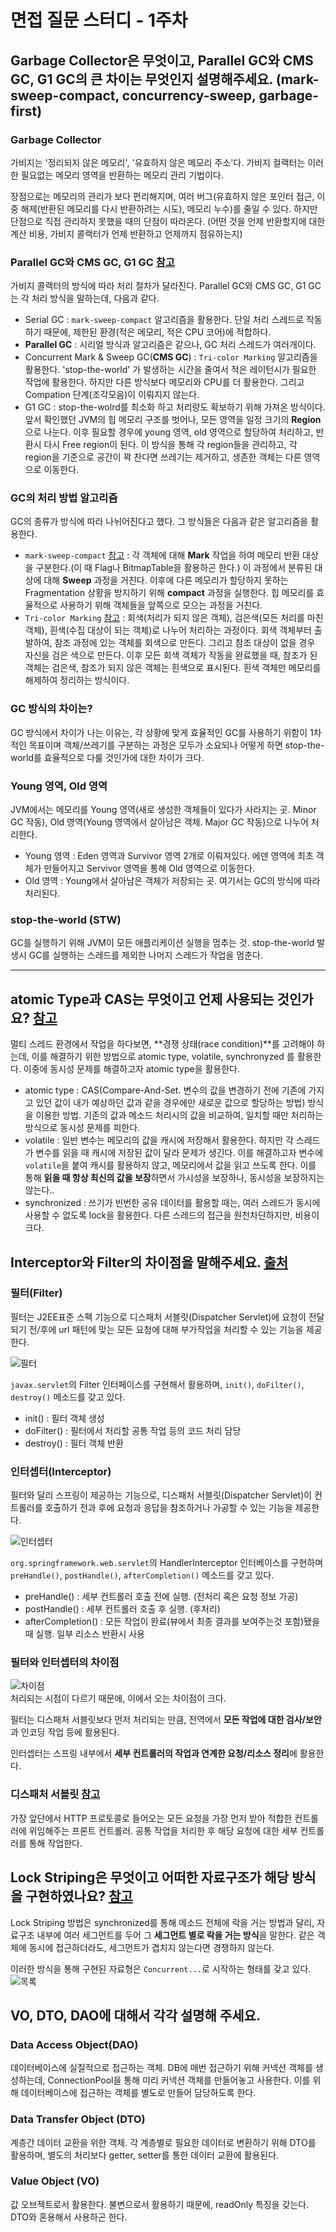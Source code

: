 # 면접 질문 스터디 - 1주차

## Garbage Collector은 무엇이고, Parallel GC와 CMS GC, G1 GC의 큰 차이는 무엇인지 설명해주세요. (mark-sweep-compact, concurrency-sweep, garbage-first)

### Garbage Collector
가비지는 '정리되지 않은 메모리', '유효하지 않은 메모리 주소'다. 가비지 컬랙터는 이러한 필요없는 메모리 영역을 반환하는 메모리 관리 기법이다.

장점으로는 메모리의 관리가 보다 편리해지며, 여러 버그(유효하지 않은 포인터 접근, 이중 해제(반환된 메모리를 다시 반환하려는 시도), 메모리 누수)를 줄일 수 있다. 하지만 단점으로 직접 관리하지 못했을 때의 단점이 따라온다. (어떤 것을 언제 반환할지에 대한 계산 비용, 가비지 콜랙터가 언제 반환하고 언제까지 점유하는지)

### Parallel GC와 CMS GC, G1 GC [참고](https://d2.naver.com/helloworld/1329)
가비지 콜랙터의 방식에 따라 처리 절차가 달라진다. Parallel GC와 CMS GC, G1 GC는 각 처리 방식을 말하는데, 다음과 같다.
- Serial GC : `mark-sweep-compact` 알고리즘을 활용한다. 단일 처리 스레드로 작동하기 때문에, 제한된 환경(적은 메모리, 적은 CPU 코어)에 적합하다.
- **Parallel GC** : 시리얼 방식과 알고리즘은 같으나, GC 처리 스레드가 여러개이다.
- Concurrent Mark & Sweep GC(**CMS GC**) : `Tri-color Marking` 알고리즘을 활용한다. 'stop-the-world' 가 발생하는 시간을 줄여서 적은 레이턴시가 필요한 작업에 활용한다. 하지만 다른 방식보다 메모리와 CPU를 더 활용한다. 그리고 Compation 단계(조각모음)이 이뤄지지 않는다.
- G1 GC : stop-the-wolrd를 최소화 하고 처리량도 확보하기 위해 가져온 방식이다. 앞서 확인했던 JVM의 힙 메모리 구조를 벗어나, 모든 영역을 일정 크기의 **Region** 으로 나눈다. 이후 필요할 경우에 young 영역, old 영역으로 할당하여 처리하고, 반환시 다시 Free region이 된다. 이 방식을 통해 각 region들을 관리하고, 각 region을 기준으로 공간이 꽉 찬다면 쓰레기는 제거하고, 생존한 객체는 다른 영역으로 이동한다.

### GC의 처리 방법 알고리즘
GC의 종류가 방식에 따라 나뉘어진다고 했다. 그 방식들은 다음과 같은 알고리즘을 활용한다.
- `mark-sweep-compact` [참고](https://medium.com/@joongwon/jvm-garbage-collection-algorithms-3869b7b0aa6f) : 각 객체에 대해 **Mark** 작업을 하여 메모리 반환 대상을 구분한다.(이 때 Flag나 BitmapTable을 활용하곤 한다.) 이 과정에서 분류된 대상에 대해 **Sweep** 과정을 거친다. 이후에 다른 메모리가 할당하지 못하는 Fragmentation 상황을 방지하기 위해 **compact** 과정을 실행한다. 힙 메모리를 효율적으로 사용하기 위해 객체들을 앞쪽으로 모으는 과정을 거친다.
- `Tri-color Marking` [참고](https://perfectacle.github.io/2019/05/11/jvm-gc-advanced/) : 회색(처리가 되지 않은 객체), 검은색(모든 처리를 마친 객체), 흰색(수집 대상이 되는 객체)로 나누어 처리하는 과정이다. 회색 객체부터 출발하여, 참조 과정에 있는 객체를 회색으로 만든다. 그리고 참조 대상이 없을 경우 자신을 검은 색으로 만든다. 이후 모든 회색 객체가 작동을 완료했을 때, 참조가 된 객체는 검은색, 참조가 되지 않은 객체는 흰색으로 표시된다. 흰색 객체만 메모리를 해제하여 정리하는 방식이다.

### GC 방식의 차이는?
GC 방식에서 차이가 나는 이유는, 각 상황에 맞게 효율적인 GC를 사용하기 위함이 1차적인 목표이며 객체/쓰레기를 구분하는 과정은 모두가 소요되나 어떻게 하면 stop-the-world를 효율적으로 다룰 것인가에 대한 차이가 크다.

### Young 영역, Old 영역
JVM에서는 메모리를 Young 영역(새로 생성한 객체들이 있다가 사라지는 곳. Minor GC 작동), Old 영역(Young 영역에서 살아남은 객체. Major GC 작동)으로 나누어 처리한다.
- Young 영역 : Eden 영역과 Survivor 영역 2개로 이뤄져있다. 에덴 영역에 최초 객체가 만들어지고 Servivor 영역을 통해 Old 영역으로 이동한다.
- Old 영역 : Young에서 살아남은 객체가 저장되는 곳. 여기서는 GC의 방식에 따라 처리된다.

### stop-the-world (STW)
GC를 실행하기 위해 JVM이 모든 애플리케이션 실행을 멈추는 것. stop-the-world 발생시 GC를 실행하는 스레드를 제외한 나머지 스레드가 작업을 멈춘다.

-----

## atomic Type과 CAS는 무엇이고 언제 사용되는 것인가요? [참고](https://readystory.tistory.com/53)
멀티 스레드 환경에서 작업을 하다보면, **경쟁 상태(race condition)**를 고려해야 하는데, 이를 해결하기 위한 방법으로 atomic type, volatile, synchronyzed 를 활용한다. 이중에 동시성 문제를 해결하고자 atomic type을 활용한다.
- atomic type : CAS(Compare-And-Set. 변수의 값을 변경하기 전에 기존에 가지고 있던 값이 내가 예상하던 값과 같을 경우에만 새로운 값으로 할당하는 방법) 방식을 이용한 방법. 기존의 값과 메소드 처리시의 값을 비교하여, 일치할 때만 처리하는 방식으로 동시성 문제를 피한다.
- volatile : 일반 변수는 메모리의 값을 캐시에 저장해서 활용한다. 하지만 각 스레드가 변수를 읽을 때 캐시에 저장된 값이 달라 문제가 생긴다. 이를 해결하고자 변수에 `volatile`을 붙여 캐시를 활용하지 않고, 메모리에서 값을 읽고 쓰도록 한다. 이를 통해 **읽을 때 항상 최신의 값을 보장**하면서 가시성을 보장하나, 동시성을 보장하지는 않는다..
- synchronized : 쓰기가 빈번한 공유 데이터를 활용할 때는, 여러 스레드가 동시에 사용할 수 없도록 lock을 활용한다. 다른 스레드의 접근을 원천차단하지만, 비용이 크다.

## Interceptor와 Filter의 차이점을 말해주세요. [출처](https://mangkyu.tistory.com/173)

### 필터(Filter)
필터는 J2EE표준 스펙 기능으로 디스패처 서블릿(Dispatcher Servlet)에 요청이 전달되기 전/후에 url 패턴에 맞는 모든 요청에 대해 부가작업을 처리할 수 있는 기능을 제공한다.

![필터](https://img1.daumcdn.net/thumb/R1280x0/?scode=mtistory2&fname=https%3A%2F%2Fblog.kakaocdn.net%2Fdn%2FbZQx9K%2Fbtq9zEBsJ75%2FdEAKj1HEymcKyZGZNOiA80%2Fimg.png)

`javax.servlet`의 Filter 인터페이스를 구현해서 활용하며, `init()`, `doFilter()`, `destroy()` 메소드를 갖고 있다.
- init() : 필터 객체 생성
- doFilter() : 필터에서 처리할 공통 작업 등의 코드 처리 담당
- destroy() : 필터 객체 반환

### 인터셉터(Interceptor)
필터와 달리 스프링이 제공하는 기능으로, 디스패처 서블릿(Dispatcher Servlet)이 컨트롤러를 호출하기 전과 후에 요청과 응답을 참조하거나 가공할 수 있는 기능을 제공한다.

![인터셉터](https://img1.daumcdn.net/thumb/R1280x0/?scode=mtistory2&fname=https%3A%2F%2Fblog.kakaocdn.net%2Fdn%2FSz6DV%2Fbtq9zjRpUGv%2F68Fw4fZtDwaNCZiCFx57oK%2Fimg.png)

`org.springframework.web.servlet`의 HandlerInterceptor 인터베이스를 구현하며 `preHandle()`, `postHandle()`, `afterCompletion()` 메소드를 갖고 있다.
- preHandle() : 세부 컨트롤러 호출 전에 실행. (전처리 혹은 요청 정보 가공)
- postHandle() : 세부 컨트롤러 호출 후 실행. (후처리)
- afterCompletion() : 모든 작업이 완료(뷰에서 최종 결과를 보여주는것 포함)됐을 때 실행. 일부 리소스 반환시 사용

### 필터와 인터셉터의 차이점
![차이점](https://img1.daumcdn.net/thumb/R1280x0/?scode=mtistory2&fname=https%3A%2F%2Fblog.kakaocdn.net%2Fdn%2F2Mdrx%2Fbtq9EixbYNA%2FteKTnL0zHorzCZ64hsgDkK%2Fimg.png)  
처리되는 시점이 다르기 때문에, 이에서 오는 차이점이 크다.

필터는 디스패처 서블릿보다 먼저 처리되는 만큼, 전역에서 **모든 작업에 대한 검사/보안**과 인코딩 작업 등에 활용된다.

인터셉터는 스프링 내부에서 **세부 컨트롤러의 작업과 연계한 요청/리소스 정리**에 활용한다.

### 디스패처 서블릿 [참고](https://mangkyu.tistory.com/18)
가장 앞단에서 HTTP 프로토콜로 들어오는 모든 요청을 가장 먼저 받아 적합한 컨트롤러에 위임해주는 프론트 컨트롤러. 공통 작업을 처리한 후 해당 요청에 대한 세부 컨트롤러를 통해 작업한다.

## Lock Striping은 무엇이고 어떠한 자료구조가 해당 방식을 구현하였나요? [참고](http://egloos.zum.com/Agbird/v/4849046)
Lock Striping 방법은 synchronized를 통해 메소드 전체에 락을 거는 방법과 달리, 자료구조 내부에 여러 세그먼트를 두어 그 **세그먼트 별로 락을 거는 방식**을 말한다. 같은 객체에 동시에 접근하더라도, 세그먼트가 겹치지 않는다면 경쟁하지 않는다.

이러한 방식을 통해 구현된 자료형은 `Concurrent...`로 시작하는 형태를 갖고 있다.  
![목록]()


## VO, DTO, DAO에 대해서 각각 설명해 주세요.

### Data Access Object(DAO)
데이터베이스에 실질적으로 접근하는 객체. DB에 매번 접근하기 위해 커넥션 객체를 생성하는데, ConnectionPool을 통해 미리 커넥션 객체를 만들어놓고 사용한다. 이를 위해 데이터베이스에 접근하는 객체를 별도로 만들어 담당하도록 한다.

### Data Transfer Object (DTO)
계층간 데이터 교환을 위한 객체. 각 계층별로 필요한 데이터로 변환하기 위해 DTO를 활용하며, 별도의 처리보다 getter, setter를 통한 데이터 교환에 활용된다.

### Value Object (VO)
값 오브젝트로서 활용한다. 불변으로서 활용하기 때문에, readOnly 특징을 갖는다. DTO와 혼용해서 사용하곤 한다.
